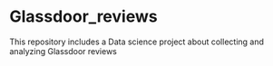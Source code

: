 # Glassdoor_reviews
This repository includes a Data science project about collecting and analyzing Glassdoor reviews
